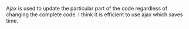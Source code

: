 Ajax is used to update the particular part of the code regardless of changing the complete code.
I think it is efficient to use ajax which saves time.
